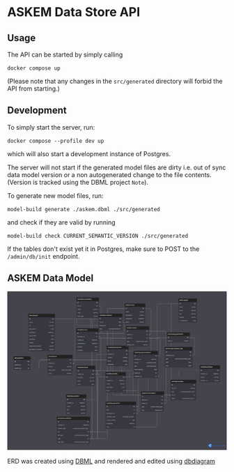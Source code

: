 # ASKEM Data Store API

## Usage

The API can be started by simply calling

```
docker compose up
```
(Please note that any changes in the `src/generated` directory
will forbid the API from starting.)

## Development

To simply start the server, run:
```
docker compose --profile dev up
```
which will also start a development instance of Postgres.

The server will not start if the generated model files are dirty i.e.
out of sync data model version or a non autogenerated change to the
file contents. (Version is tracked using the DBML project `Note`).

To generate new model files, run:
```
model-build generate ./askem.dbml ./src/generated
```

and check if they are valid by running

```
model-build check CURRENT_SEMANTIC_VERSION ./src/generated
```

If the tables don't exist yet it in Postgres, make sure to POST to the `/admin/db/init`
endpoint.

## ASKEM Data Model

![The generated graphic](./misc/askem.png)

ERD was created using [DBML](https://www.dbml.org/home/) and rendered and edited using [dbdiagram](https://dbdiagram.io/)

